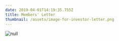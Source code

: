 ```yaml
---
date: 2019-04-01T14:19:35.755Z
title: Members' Letter
thumbnail: /assets/image-for-investor-letter.png
---
```

![null](/assets/investor-letter-01_04_2019.png)

